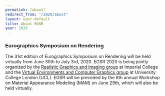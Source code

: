 ```yaml
---
permalink: /about/
redirect_from: "/2020/about"
layout: egsr-default
title: About EGSR
year: 2020
---
```

<!--<p><i>Due to the developing COVID-19 situation, we have pushed back the research papers abstract deadline to Monday April 13 and the paper submission deadline to April 17.<br>
Furthermore, this year’s EGSR will take place completely virtually. We are currently evaluating available options for remote attendance and the format and details for this are still being worked out. Authors of accepted papers this year will be asked to present their work remotely. We encourage authors to submit work to EGSR despite the altered circumstances of a virtual EGSR meeting.</i></p>
Please see the <a href="/faq">EGSR 2020 FAQ</a> for information about COVID-19 and changes to the conference this year.-->

### Eurographics Symposium on Rendering
 The 31st edition of Eurographics Symposium on Rendering will be held virtually from June 30th to July 3rd, 2020. EGSR 2020 is being jointly organized by the <a href='https://wp.doc.ic.ac.uk/rgi/'>Realistic Graphics and Imaging group</a> at Imperial College and the <a href='http://vecg.cs.ucl.ac.uk/'>Virtual Environments and Computer Graphics group</a> at University College London (UCL). EGSR will be preceded by the 8th annual Workshop on Material Appearance Modeling (MAM) on June 29th, which will also be held virtually.